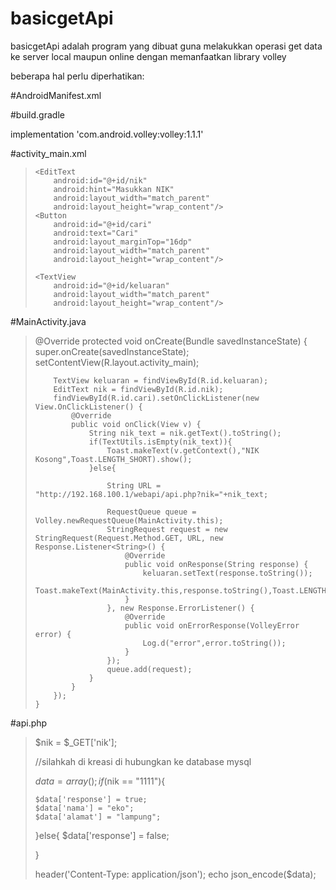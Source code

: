 # basicgetApi

basicgetApi adalah program yang dibuat guna melakukkan operasi get data ke server local maupun online dengan memanfaatkan library volley

beberapa hal perlu diperhatikan:

#AndroidManifest.xml
 
<uses-permission android:name="android.permission.INTERNET" />

#build.gradle

implementation 'com.android.volley:volley:1.1.1'


#activity_main.xml

<blockquote>
<?xml version="1.0" encoding="utf-8"?>
<LinearLayout xmlns:android="http://schemas.android.com/apk/res/android"
    xmlns:app="http://schemas.android.com/apk/res-auto"
    xmlns:tools="http://schemas.android.com/tools"
    android:orientation="vertical"
    android:padding="16dp"
    android:layout_width="match_parent"
    android:layout_height="match_parent"
    tools:context=".MainActivity">

    <EditText
        android:id="@+id/nik"
        android:hint="Masukkan NIK"
        android:layout_width="match_parent"
        android:layout_height="wrap_content"/>
    <Button
        android:id="@+id/cari"
        android:text="Cari"
        android:layout_marginTop="16dp"
        android:layout_width="match_parent"
        android:layout_height="wrap_content"/>

    <TextView
        android:id="@+id/keluaran"
        android:layout_width="match_parent"
        android:layout_height="wrap_content"/>

</LinearLayout>
</blockquote>

#MainActivity.java

<blockquote>
    @Override
    protected void onCreate(Bundle savedInstanceState) {
        super.onCreate(savedInstanceState);
        setContentView(R.layout.activity_main);

        TextView keluaran = findViewById(R.id.keluaran);
        EditText nik = findViewById(R.id.nik);
        findViewById(R.id.cari).setOnClickListener(new View.OnClickListener() {
            @Override
            public void onClick(View v) {
                String nik_text = nik.getText().toString();
                if(TextUtils.isEmpty(nik_text)){
                    Toast.makeText(v.getContext(),"NIK Kosong",Toast.LENGTH_SHORT).show();
                }else{

                    String URL = "http://192.168.100.1/webapi/api.php?nik="+nik_text;

                    RequestQueue queue = Volley.newRequestQueue(MainActivity.this);
                    StringRequest request = new StringRequest(Request.Method.GET, URL, new Response.Listener<String>() {
                        @Override
                        public void onResponse(String response) {
                            keluaran.setText(response.toString());
                            Toast.makeText(MainActivity.this,response.toString(),Toast.LENGTH_LONG).show();
                        }
                    }, new Response.ErrorListener() {
                        @Override
                        public void onErrorResponse(VolleyError error) {
                            Log.d("error",error.toString());
                        }
                    });
                    queue.add(request);
                }
            }
        });
    }
</blockquote>

#api.php

<blockquote>
<?php

$nik = $_GET['nik'];

//silahkah di kreasi di hubungkan ke database mysql

$data = array();
if($nik == "1111"){

    $data['response'] = true;
    $data['nama'] = "eko";
    $data['alamat'] = "lampung";


}else{
    $data['response'] = false;
    

}

header('Content-Type: application/json');
echo json_encode($data);

</blockquote>

